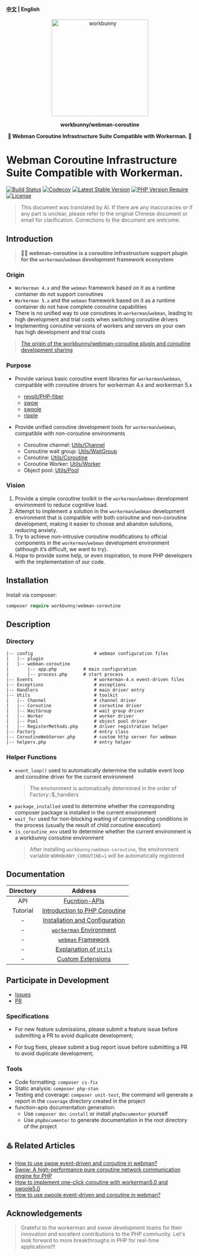 #### [中文](README.md) | English

<p align="center"><img width="260px" src="https://chaz6chez.cn/images/workbunny-logo.png" alt="workbunny"></p>

**<p align="center">workbunny/webman-coroutine</p>**

**<p align="center">🐇 Webman Coroutine Infrastructure Suite Compatible with Workerman. 🐇</p>**

# Webman Coroutine Infrastructure Suite Compatible with Workerman.

[![Build Status](https://github.com/workbunny//webman-coroutine/actions/workflows/CI.yml/badge.svg)](https://github.com/workbunny//webman-coroutine/actions)
[![Codecov](https://codecov.io/github/workbunny/webman-coroutine/branch/main/graph/badge.svg)](https://codecov.io/github/workbunny/webman-coroutine)
[![Latest Stable Version](https://badgen.net/packagist/v/workbunny//webman-coroutine/latest)](https://github.com/workbunny//webman-coroutine/releases)
[![PHP Version Require](https://badgen.net/packagist/php/workbunny//webman-coroutine)](https://github.com/workbunny//webman-coroutine/blob/main/composer.json)
[![License](https://badgen.net/packagist/license/workbunny//webman-coroutine)](https://github.com/workbunny//webman-coroutine/blob/main/LICENSE)

> This document was translated by AI. 
> If there are any inaccuracies or if any part is unclear, please refer to the original Chinese document or email for clarification. 
> Corrections to the document are welcome.

## Introduction

> **🚀🐇 webman-coroutine is a coroutine infrastructure support plugin for the `workerman`/`webman` development framework ecosystem**

### Origin

- `Workerman 4.x` and the `webman` framework based on it as a runtime container do not support coroutines
- `Workerman 5.x` and the `webman` framework based on it as a runtime container do not have complete coroutine capabilities
- There is no unified way to use coroutines in `workerman`/`webman`, leading to high development and trial costs when switching coroutine drivers
- Implementing coroutine versions of workers and servers on your own has high development and trial costs

> [The origin of the workbunny/webman-coroutine plugin and coroutine development sharing](https://www.workerman.net/a/1769)

### Purpose

- Provide various basic coroutine event libraries for `workerman`/`webman`, compatible with coroutine drivers for workerman 4.x and workerman 5.x
  - [revolt/PHP-fiber](https://github.com/revoltphp/event-loop)
  - [swow](https://github.com/swow/swow)
  - [swoole](https://github.com/swoole/swoole-src)
  - [ripple](https://github.com/cloudtay/ripple)

- Provide unified coroutine development tools for `workerman`/`webman`, compatible with non-coroutine environments
  - Coroutine channel: [Utils/Channel](https://github.com/workbunny/webman-coroutine/tree/main/src/Utils/Channel)
  - Coroutine wait group: [Utils/WaitGroup](https://github.com/workbunny/webman-coroutine/tree/main/src/Utils/WaitGroup)
  - Coroutine: [Utils/Coroutine](https://github.com/workbunny/webman-coroutine/tree/main/src/Utils/Coroutine)
  - Coroutine Worker: [Utils/Worker](https://github.com/workbunny/webman-coroutine/tree/main/src/Utils/Worker)
  - Object pool: [Utils/Pool](https://github.com/workbunny/webman-coroutine/tree/main/src/Utils/Pool)

### Vision

1. Provide a simple coroutine toolkit in the `workerman`/`webman` development environment to reduce cognitive load.
2. Attempt to implement a solution in the `workerman`/`webman` development environment that is compatible with both coroutine and non-coroutine development, making it easier to choose and abandon solutions, reducing anxiety.
3. Try to achieve non-intrusive coroutine modifications to official components in the `workerman`/`webman` development environment (although it’s difficult, we want to try).
4. Hope to provide some help, or even inspiration, to more PHP developers with the implementation of our code.

## Installation

Install via composer:

```php
composer require workbunny/webman-coroutine
```

## Description
### Directory

```
|-- config                       # webman configuration files
|   |-- plugin
|   |-- webman-coroutine
|       |-- app.php          # main configuration
|       |-- process.php      # start process
|-- Events                       # workerman-4.x event-driven files
|-- Exceptions                   # exceptions
|-- Handlers                     # main driver entry
|-- Utils                        # toolkit
|   |-- Channel                  # channel driver
|   |-- Coroutine                # coroutine driver
|   |-- WaitGroup                # wait group driver
|   |-- Worker                   # worker driver
|   |-- Pool                     # object pool driver
|   |-- RegisterMethods.php      # driver registration helper
|-- Factory                      # entry class
|-- CoroutineWebServer.php       # custom http server for webman
|-- helpers.php                  # entry helper
```

### Helper Functions

- `event_loop()` used to automatically determine the suitable event loop and coroutine driver for the current environment 
    > The environment is automatically determined in the order of Factory::$_handlers
- `package_installed` used to determine whether the corresponding composer package is installed in the current environment
- `wait_for` used for non-blocking waiting of corresponding conditions in the process (usually the result of child coroutine execution)
- `is_coroutine_env` used to determine whether the current environment is a workbunny coroutine environment 
    > After installing `workbunny/webman-coroutine`, the environment variable `WORKBUNNY_COROUTINE=1` will be automatically registered

## Documentation

| Directory  |                                                    Address                                                     |
|:---:|:--------------------------------------------------------------------------------------------------------------:|
| API |                         [Fucntion-APIs](https://workbunny.github.io/webman-coroutine/)                         |
| Tutorial  | [Introduction to PHP Coroutine](https://github.com/workbunny/webman-coroutine/tree/main/docs/doc/coroutine.md) |
|  -  | [Installation and Configuration](https://github.com/workbunny/webman-coroutine/tree/main/docs/doc/install.md)  |
|  -  |    [`workerman` Environment](https://github.com/workbunny/webman-coroutine/tree/main/docs/doc/workerman.md)    |
|  -  |        [`webman` Framework](https://github.com/workbunny/webman-coroutine/tree/main/docs/doc/webman.md)        |
|  -  |     [Explanation of `Utils`](https://github.com/workbunny/webman-coroutine/tree/main/docs/doc/utils-en.md)     |
|  -  |        [Custom Extensions](https://github.com/workbunny/webman-coroutine/tree/main/docs/doc/custom.md)         |

## Participate in Development

- [Issues](https://github.com/workbunny/webman-coroutine/issues)
- [PR](https://github.com/workbunny/webman-coroutine/pulls)

### Specifications

- For new feature submissions, please submit a feature issue before submitting a PR to avoid duplicate development;

- For bug fixes, please submit a bug report issue before submitting a PR to avoid duplicate development;

### Tools

- Code formatting: `composer cs-fix`
- Static analysis: `composer php-stan`
- Testing and coverage: `composer unit-test`, the command will generate a report in the `coverage` directory created in the project
- function-apis documentation generation:
  - Use `composer doc-install` or install `phpDocumentor` yourself
  - Use `phpDocumentor` to generate documentation in the root directory of the project

## ♨️ Related Articles

* [How to use swow event-driven and coroutine in webman?](https://mp.weixin.qq.com/s?__biz=MzUzMDMxNTQ4Nw==&mid=2247496493&idx=1&sn=4ab95befc894d556eac26d405f354a40&chksm=fa51129dcd269b8b61fc5b1a15a9a23b99b61c0780b9a341dfe3733692e85a1bc5e323ee9775#rd)
* [Swow: A high-performance pure coroutine network communication engine for PHP](https://mp.weixin.qq.com/s?__biz=MzUzMDMxNTQ4Nw==&mid=2247496428&idx=1&sn=5f1fef3a49e3ab20ea1fa43242ac8af7&chksm=fa51135ccd269a4aac1255323faeea670238777c37fec6fb6bdef0ead857ba492c1265c03bff#rd)
* [How to implement one-click coroutine with workerman5.0 and swoole5.0](https://mp.weixin.qq.com/s?__biz=MzUzMDMxNTQ4Nw==&mid=2247492324&idx=1&sn=ac697103fe56d6054593ae6d1bdadb93&chksm=fa510354cd268a4298eee50483821fff3ebb52a923a6a67708759ea4c5836649c85700f9ad12#rd)
* [How to use swoole event-driven and coroutine in webman?](https://mp.weixin.qq.com/s?__biz=MzUzMDMxNTQ4Nw==&mid=2247489841&idx=1&sn=52e9a57e511870c68daa2b10b78bf3a2&chksm=fa52f881cd25719782e3162108426a127b80599df80633d5edcf164162a69dc3518a9ec9cd29#rd)

## Acknowledgements
> Grateful to the workerman and swow development teams for their innovation and excellent contributions to the PHP community. Let's look forward to more breakthroughs in PHP for real-time applications!!!